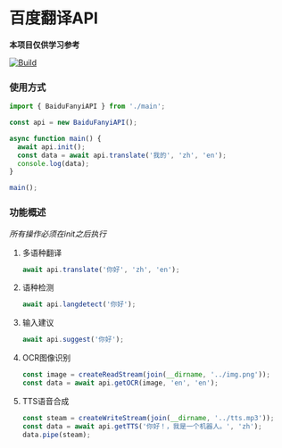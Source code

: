 百度翻译API
====

__本项目仅供学习参考__

[![Build](https://github.com/hungtcs/baidu-fanyi-api/workflows/Build/badge.svg)](https://github.com/hungtcs/baidu-fanyi-api/actions)

### 使用方式
```typescript
import { BaiduFanyiAPI } from './main';

const api = new BaiduFanyiAPI();

async function main() {
  await api.init();
  const data = await api.translate('我的', 'zh', 'en');
  console.log(data);
}

main();
```

### 功能概述
_所有操作必须在init之后执行_
1. 多语种翻译
    ```typescript
    await api.translate('你好', 'zh', 'en');
    ```
2. 语种检测
    ```typescript
    await api.langdetect('你好');
    ```
3. 输入建议
    ```typescript
    await api.suggest('你好');
    ```
4. OCR图像识别
    ```typescript
    const image = createReadStream(join(__dirname, '../img.png'));
    const data = await api.getOCR(image, 'en', 'en');
    ```
5. TTS语音合成
    ```typescript
    const steam = createWriteStream(join(__dirname, '../tts.mp3'));
    const data = await api.getTTS('你好！，我是一个机器人。', 'zh');
    data.pipe(steam);
    ```
